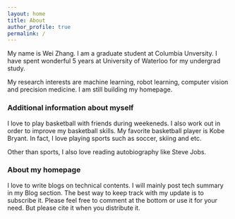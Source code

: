 ```yaml
---
layout: home
title: About
author_profile: true
permalink: /
---
```


My name is Wei Zhang. I am a graduate student at Columbia Unversity. I have spent wonderful 5 years at University of Waterloo for my undergrad study. 

My research interests are machine learning, robot learning, computer vision and precision medicine. I am still building my homepage. 

### Additional information about myself

I love to play basketball with friends during weekeneds. I also work out in order to improve my basketball skills. My favorite basketball player is Kobe Bryant. In fact, I love playing sports such as soccer, skiing and etc. 

Other than sports, I also love reading autobiography like Steve Jobs. 

### About my homepage

I love to write blogs on technical contents. I will mainly post tech summary in my Blog section. The best way to keep track with my update is to subscribe it. Please feel free to comment at the bottom or use it for your need. But please cite it when you distribute it.

